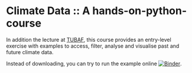 # Climate Data :: A hands-on-python-course
 
In addition the lecture at [TUBAF](https://bildungsportal.sachsen.de/opal/auth/RepositoryEntry/41811247111/CourseNode/1697164517791901009), this course provides an entry-level exercise with examples to access, filter, analyse and visualise past and future climate data.

Instead of downloading, you can try to run the example online [![Binder](https://mybinder.org/badge_logo.svg)](https://mybinder.org/v2/gh/cojacoo/Climate-Data-A-hands-on-python-course/HEAD).
